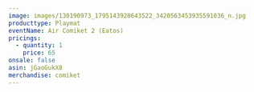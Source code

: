 ```yaml
---
image: images/130190973_1795143920643522_3420563453935591036_n.jpg
producttype: Playmat
eventName: Air Comiket 2 (Eatos)
pricings:
  - quantity: 1
    price: 65
onsale: false
asin: jGaoGukX8
merchandise: comiket
---
```

